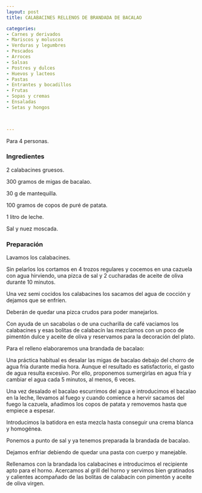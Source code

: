 ```yaml
---
layout: post
title: CALABACINES RELLENOS DE BRANDADA DE BACALAO

categories:
- Carnes y derivados
- Mariscos y moluscos
- Verduras y legumbres
- Pescados
- Arroces
- Salsas
- Postres y dulces
- Huevos y lacteos
- Pastas
- Entrantes y bocadillos
- Frutas
- Sopas y cremas
- Ensaladas
- Setas y hongos
 


---
```


Para 4 personas.

<h3>Ingredientes</h3>

2 calabacines gruesos.

300 gramos de migas de bacalao.

30 g de mantequilla.

100 gramos de copos de puré de patata.

1 litro de leche.

Sal y nuez moscada.

<h3>Preparación</h3>

Lavamos los calabacines.

Sin pelarlos los cortamos en 4 trozos regulares y cocemos en una cazuela con agua hirviendo, una pizca de sal y 2 cucharadas de aceite de oliva durante 10 minutos.

Una vez semi cocidos los calabacines los sacamos del agua de cocción y dejamos que se enfríen.

Deberán de quedar una pizca crudos para poder manejarlos.

Con ayuda de un sacabolas o de una cucharilla de café vaciamos los calabacines y esas bolitas de calabacín las mezclamos con un poco de pimentón dulce y aceite de oliva y reservamos para la decoración del plato.

Para el relleno elaboraremos una brandada de bacalao:

Una práctica habitual es desalar las migas de bacalao debajo del chorro de agua fría durante media hora. Aunque el resultado es satisfactorio, el gasto de agua resulta excesivo. Por ello, proponemos sumergirlas en agua fría y cambiar el agua cada 5 minutos, al menos, 6 veces.

Una vez desalado el bacalao escurrimos del agua e introducimos el bacalao en la leche, llevamos al fuego y cuando comience a hervir sacamos del fuego la cazuela, añadimos los copos de patata y removemos hasta que empiece a espesar.

Introducimos la batidora en esta mezcla hasta conseguir una crema blanca y homogénea.

Ponemos a punto de sal y ya tenemos preparada la brandada de bacalao.

Dejamos enfriar debiendo de quedar una pasta con cuerpo y manejable.

Rellenamos con la brandada los calabacines e introducimos el recipiente apto para el horno. Acercamos al grill del horno y servimos bien gratinados y calientes acompañado de las bolitas de calabacín con pimentón y aceite de oliva virgen.

